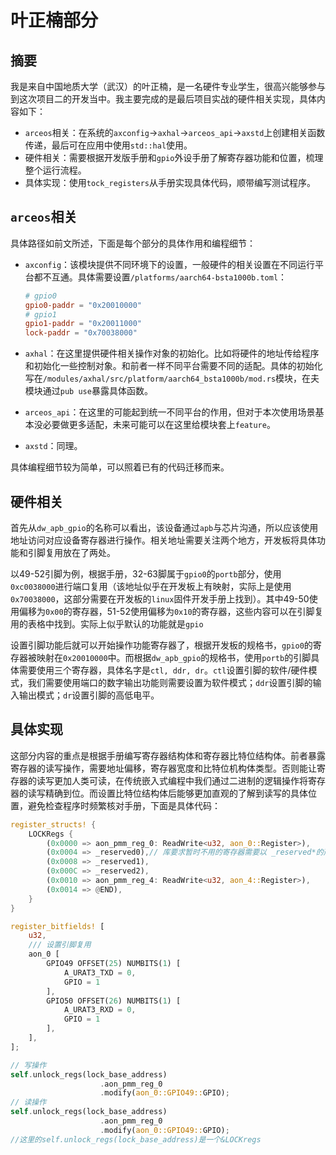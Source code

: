 # 叶正楠部分

## 摘要

我是来自中国地质大学（武汉）的叶正楠，是一名硬件专业学生，很高兴能够参与到这次项目二的开发当中。我主要完成的是最后项目实战的硬件相关实现，具体内容如下：

* `arceos`相关：在系统的`axconfig`->`axhal`->`arceos_api`->`axstd`上创建相关函数传递，最后可在应用中使用`std::hal`使用。
* 硬件相关：需要根据开发版手册和`gpio`外设手册了解寄存器功能和位置，梳理整个运行流程。
* 具体实现：使用`tock_registers`从手册实现具体代码，顺带编写测试程序。

## `arceos`相关

具体路径如前文所述，下面是每个部分的具体作用和编程细节：

* `axconfig`：该模块提供不同环境下的设置，一般硬件的相关设置在不同运行平台都不互通。具体需要设置`/platforms/aarch64-bsta1000b.toml`：

  ```toml
  # gpio0
  gpio0-paddr = "0x20010000"
  # gpio1
  gpio1-paddr = "0x20011000"
  lock-paddr = "0x70038000"
  ```

* `axhal`：在这里提供硬件相关操作对象的初始化。比如将硬件的地址传给程序和初始化一些控制对象。和前者一样不同平台需要不同的适配。具体的初始化写在`/modules/axhal/src/platform/aarch64_bsta1000b/mod.rs`模块，在夫模块通过`pub use`暴露具体函数。
* `arceos_api`：在这里的可能起到统一不同平台的作用，但对于本次使用场景基本没必要做更多适配，未来可能可以在这里给模块套上`feature`。
* `axstd`：同理。

具体编程细节较为简单，可以照着已有的代码迁移而来。

## 硬件相关

首先从`dw_apb_gpio`的名称可以看出，该设备通过`apb`与芯片沟通，所以应该使用地址访问对应设备寄存器进行操作。相关地址需要关注两个地方，开发板将具体功能和引脚复用放在了两处。

以49-52引脚为例，根据手册，32-63脚属于`gpio0`的`portb`部分，使用`0xc0038000`进行端口复用（该地址似乎在开发板上有映射，实际上是使用`0x70038000`，这部分需要在开发板的`linux`固件开发手册上找到）。其中49-50使用偏移为`0x00`的寄存器，51-52使用偏移为`0x10`的寄存器，这些内容可以在引脚复用的表格中找到。实际上似乎默认的功能就是`gpio`

设置引脚功能后就可以开始操作功能寄存器了，根据开发板的规格书，`gpio0`的寄存器被映射在`0x20010000`中。而根据`dw_apb_gpio`的规格书，使用`portb`的引脚具体需要使用三个寄存器，具体名字是`ctl, ddr, dr`。`ctl`设置引脚的软件/硬件模式，我们需要使用端口的数字输出功能则需要设置为软件模式；`ddr`设置引脚的输入输出模式；`dr`设置引脚的高低电平。

## 具体实现

这部分内容的重点是根据手册编写寄存器结构体和寄存器比特位结构体。前者暴露寄存器的读写操作，需要地址偏移，寄存器宽度和比特位机构体类型。否则能让寄存器的读写更加人类可读，在传统嵌入式编程中我们通过二进制的逻辑操作将寄存器的读写精确到位。而设置比特位结构体后能够更加直观的了解到读写的具体位置，避免检查程序时频繁核对手册，下面是具体代码：

```rust
register_structs! {
    LOCKRegs {
        (0x0000 => aon_pmm_reg_0: ReadWrite<u32, aon_0::Register>),
        (0x0004 => _reserved0),// 库要求暂时不用的寄存器需要以 _reserved*的形式填充
        (0x0008 => _reserved1),
        (0x000C => _reserved2),
        (0x0010 => aon_pmm_reg_4: ReadWrite<u32, aon_4::Register>),
        (0x0014 => @END),
    }
}
```

```rust
register_bitfields! [
    u32,
    /// 设置引脚复用
    aon_0 [
        GPIO49 OFFSET(25) NUMBITS(1) [
            A_URAT3_TXD = 0,
            GPIO = 1
        ],
        GPIO50 OFFSET(26) NUMBITS(1) [
            A_URAT3_RXD = 0,
            GPIO = 1
        ],
    ],
];
```

```rust
// 写操作
self.unlock_regs(lock_base_address)
                    .aon_pmm_reg_0
                    .modify(aon_0::GPIO49::GPIO);
// 读操作
self.unlock_regs(lock_base_address)
                    .aon_pmm_reg_0
                    .modify(aon_0::GPIO49::GPIO);
//这里的self.unlock_regs(lock_base_address)是一个&LOCKregs
```

